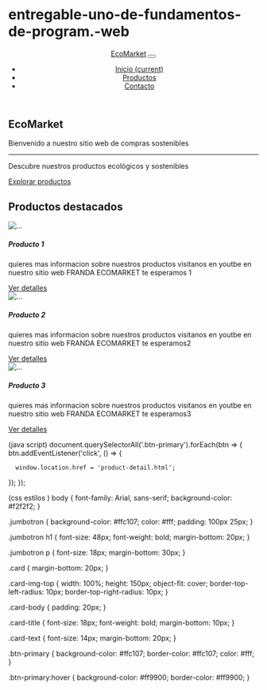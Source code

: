 # entregable-uno-de-fundamentos-de-program.-web

<!DOCTYPE html>
<html lang="es">
<head>
    <meta charset="UTF-8">
    <meta name="viewport" content="width=device-width, initial-scale=1.0">
    <title>EcoMarket</title>
    <link rel="stylesheet" href="https://maxcdn.bootstrapcdn.com/bootstrap/4.0.0/css/bootstrap.min.css">
    <link rel="stylesheet" href="estilos.css">
</head>
<body>
    <header>
        <nav class="navbar navbar-expand-lg navbar-light bg-light">
            <a class="navbar-brand" href="#">EcoMarket</a>
            <button class="navbar-toggler" type="button" data-toggle="collapse" data-target="#navbarSupportedContent" aria-controls="navbarSupportedContent" aria-expanded="false" aria-label="Toggle navigation">
                <span class="navbar-toggler-icon"></span>
            </button>
            <div class="collapse navbar-collapse" id="navbarSupportedContent">
                <ul class="navbar-nav mr-auto">
                    <li class="nav-item active">
                        <a class="nav-link" href="#">Inicio <span class="sr-only">(current)</span></a>
                    </li>
                    <li class="nav-item">
                        <a class="nav-link" href="#">Productos</a>
                    </li>
                    <li class="nav-item">
                        <a class="nav-link" href="#">Contacto</a>
                    </li>
                </ul>
            </div>
        </nav>
    </header>
    <main>
        <section class="jumbotron">
            <h1 class="display-4">EcoMarket</h1>
            <p class="lead">Bienvenido a nuestro sitio web de compras sostenibles</p>
            <hr class="my-4">
            <p>Descubre nuestros productos ecológicos y sostenibles</p>
            <p class="lead">
                <a class="btn btn-primary btn-lg" href="#" role="button">Explorar productos</a>
            </p>
        </section>
        <section class="container">
            <h2>Productos destacados</h2>
            <div class="row">
                <div class="col-md-4">
                    <div class="card">
                        <img src="img/producto1.jpg" class="card-img-top" alt="...">
                        <div class="card-body">
                            <h5 class="card-title">Producto 1</h5>
                            <p class="card-text">quieres mas informacion sobre nuestros productos visitanos en youtbe en nuestro sitio web FRANDA ECOMARKET te esperamos 1</p>
                            <a href="#" class="btn btn-primary">Ver detalles</a>
                        </div>
                    </div>
                </div>
                <div class="col-md-4">
                    <div class="card">
                        <img src="img/producto2.jpg" class="card-img-top" alt="...">
                        <div class="card-body">
                            <h5 class="card-title">Producto 2</h5>
                            <p class="card-text"> quieres mas informacion sobre nuestros productos visitanos en youtbe en nuestro sitio web FRANDA ECOMARKET te esperamos2</p>
                            <a href="#" class="btn btn-primary">Ver detalles</a>
                        </div>
                    </div>
                </div>
                <div class="col-md-4">
                    <div class="card">
                        <img src="img/producto3.jpg" class="card-img-top" alt="...">
                        <div class="card-body">
                            <h5 class="card-title">Producto 3</h5>
                            <p class="card-text"> quieres mas informacion sobre nuestros productos visitanos en youtbe en nuestro sitio web FRANDA ECOMARKET te esperamos3</p>
                            <a href="#" class="btn btn-primary">Ver detalles</a>
                        </div>
                    </div>
                </div>
            </div>
        </section>
    </main>
    <script src="https://code.jquery.com/jquery-3.2.1.slim.min.js" integrity="sha384-KJ3o2DKtIkvYIK3UENzmM7KCkRr/rE9/Qpg6aAZGJwFDMVNA/GpGFF93hXpG5KkN" crossorigin="anonymous"></script>
    <script src="https://maxcdn.bootstrapcdn.com/bootstrap/4.0.0/js/bootstrap.min.js" integrity="sha384-JZR6Spejh4U02d8jOt6vLEHfe/JQGiRRSQQxSfFWpi1MquVdAyjUar5+76PVCmYl" crossorigin="anonymous"></script>
    <script src="script.js"></script>
</body>
</html>

(java script)
document.querySelectorAll('.btn-primary').forEach(btn => {
  btn.addEventListener('click', () => {

    
      window.location.href = 'product-detail.html';
  });
});

(css estilos )
body {
  font-family: Arial, sans-serif;
  background-color: #f2f2f2;
}

.jumbotron {
  background-color: #ffc107;
  color: #fff;
  padding: 100px 25px;
}

.jumbotron h1 {
  font-size: 48px;
  font-weight: bold;
  margin-bottom: 20px;
}

.jumbotron p {
  font-size: 18px;
  margin-bottom: 30px;
}

.card {
  margin-bottom: 20px;
}

.card-img-top {
  width: 100%;
  height: 150px;
  object-fit: cover;
  border-top-left-radius: 10px;
  border-top-right-radius: 10px;
}

.card-body {
  padding: 20px;
}

.card-title {
  font-size: 18px;
  font-weight: bold;
  margin-bottom: 10px;
}

.card-text {
  font-size: 14px;
  margin-bottom: 20px;
}

.btn-primary {
  background-color: #ffc107;
  border-color: #ffc107;
  color: #fff;
}

.btn-primary:hover {
  background-color: #ff9900;
  border-color: #ff9900;
}

